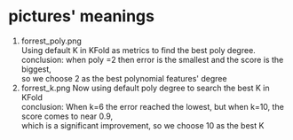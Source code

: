 # pictures' meanings
1. forrest_poly.png  
Using default K in KFold as metrics to find the best poly degree.  
conclusion: when poly =2 then error is the smallest and the score is the biggest,  
so we choose 2 as the best polynomial features' degree
2. forrest_k.png
Now using default poly degree to search the best K in KFold  
conclusion: When k=6 the error reached the lowest, but when k=10, the score comes to near 0.9,  
which is a significant improvement, so we choose 10 as the best K